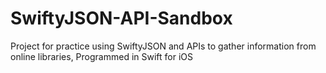 # SwiftyJSON-API-Sandbox
Project for practice using SwiftyJSON and APIs to gather information from online libraries, 
Programmed in Swift for iOS

